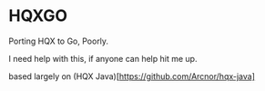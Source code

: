 # HQXGO

Porting HQX to Go, Poorly.

I need help with this, if anyone can help hit me up.

based largely on (HQX Java)[https://github.com/Arcnor/hqx-java]